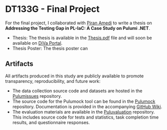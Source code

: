 # DT133G - Final Project

For the final project, I collaborated with [Piran Amedi](https://github.com/amedipiran) to write a thesis on **Addressing the Testing Gap in PL-IaC: A Case Study on Pulumi .NET**. 

- Thesis: The thesis is available in the [Thesis.pdf](./Thesis.pdf) file and will soon be available on [DiVa Portal](https://www.diva-portal.org/smash/search.jsf?dswid=640).
- Thesis Poster: The thesis poster can 

## Artifacts

All artifacts produced in this study are publicly available to promote transparency, reproducibility, and future work:
- The data collection source code and datasets are hosted in the [Pulumissues](https://github.com/Pulumock/Pulumissues) repository.
- The source code for the Pulumock tool can be found in the [Pulumock](https://github.com/Pulumock/Pulumock) repository. Documentation is provided in the accompanying [GitHub Wiki](https://github.com/Pulumock/Pulumock/wiki).
- The evaluation materials are available in the [Puluvaluation](https://github.com/Pulumock/Puluvaluation) repository. This includes source code for tests and statistics, task completion time results, and questionnaire responses.
